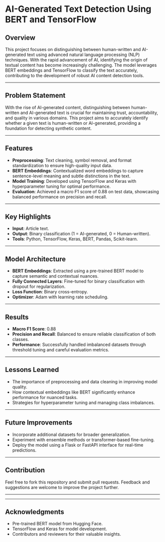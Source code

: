 # AI-Generated Text Detection Using BERT and TensorFlow

## Overview
This project focuses on distinguishing between human-written and AI-generated text using advanced natural language processing (NLP) techniques. With the rapid advancement of AI, identifying the origin of textual content has become increasingly challenging. The model leverages BERT embeddings and TensorFlow to classify the text accurately, contributing to the development of robust AI content detection tools.

---

## Problem Statement
With the rise of AI-generated content, distinguishing between human-written and AI-generated text is crucial for maintaining trust, accountability, and quality in various domains. This project aims to accurately identify whether a given text is human-written or AI-generated, providing a foundation for detecting synthetic content.

---

## Features
- **Preprocessing**: Text cleaning, symbol removal, and format standardization to ensure high-quality input data.
- **BERT Embeddings**: Contextualized word embeddings to capture sentence-level meaning and subtle distinctions in the text.
- **Model Training**: Developed using TensorFlow and Keras with hyperparameter tuning for optimal performance.
- **Evaluation**: Achieved a macro F1 score of 0.88 on test data, showcasing balanced performance on precision and recall.

---

## Key Highlights
- **Input**: Article text.
- **Output**: Binary classification (1 = AI-generated, 0 = Human-written).
- **Tools**: Python, TensorFlow, Keras, BERT, Pandas, Scikit-learn.


---

## Model Architecture
- **BERT Embeddings**: Extracted using a pre-trained BERT model to capture semantic and contextual nuances.
- **Fully Connected Layers**: Fine-tuned for binary classification with dropout for regularization.
- **Loss Function**: Binary cross-entropy.
- **Optimizer**: Adam with learning rate scheduling.

---

## Results
- **Macro F1 Score**: 0.88
- **Precision and Recall**: Balanced to ensure reliable classification of both classes.
- **Performance**: Successfully handled imbalanced datasets through threshold tuning and careful evaluation metrics.

---

## Lessons Learned
- The importance of preprocessing and data cleaning in improving model quality.
- How contextual embeddings like BERT significantly enhance performance for nuanced tasks.
- Strategies for hyperparameter tuning and managing class imbalances.

---

## Future Improvements
- Incorporate additional datasets for broader generalization.
- Experiment with ensemble methods or transformer-based fine-tuning.
- Deploy the model using a Flask or FastAPI interface for real-time predictions.

---

## Contribution
Feel free to fork this repository and submit pull requests. Feedback and suggestions are welcome to improve the project further.

---

---

## Acknowledgments
- Pre-trained BERT model from Hugging Face.
- TensorFlow and Keras for model development.
- Contributors and reviewers for their valuable insights.
